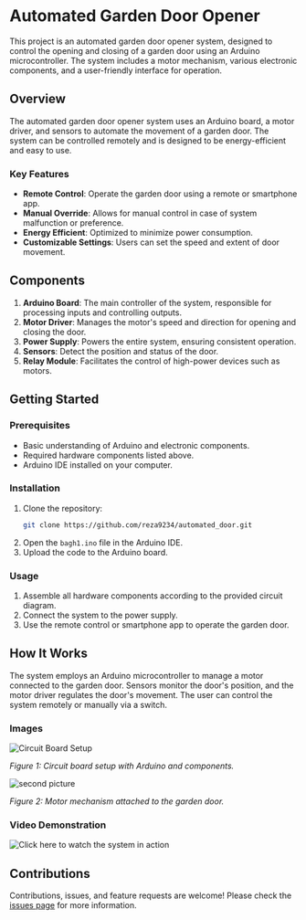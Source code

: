 # Automated Garden Door Opener

This project is an automated garden door opener system, designed to control the opening and closing of a garden door using an Arduino microcontroller. The system includes a motor mechanism, various electronic components, and a user-friendly interface for operation.

## Overview

The automated garden door opener system uses an Arduino board, a motor driver, and sensors to automate the movement of a garden door. The system can be controlled remotely and is designed to be energy-efficient and easy to use.

### Key Features
- **Remote Control**: Operate the garden door using a remote or smartphone app.
- **Manual Override**: Allows for manual control in case of system malfunction or preference.
- **Energy Efficient**: Optimized to minimize power consumption.
- **Customizable Settings**: Users can set the speed and extent of door movement.

## Components

1. **Arduino Board**: The main controller of the system, responsible for processing inputs and controlling outputs.
2. **Motor Driver**: Manages the motor's speed and direction for opening and closing the door.
3. **Power Supply**: Powers the entire system, ensuring consistent operation.
4. **Sensors**: Detect the position and status of the door.
5. **Relay Module**: Facilitates the control of high-power devices such as motors.

## Getting Started

### Prerequisites

- Basic understanding of Arduino and electronic components.
- Required hardware components listed above.
- Arduino IDE installed on your computer.

### Installation

1. Clone the repository:
   ```bash
   git clone https://github.com/reza9234/automated_door.git

2. Open the `bagh1.ino` file in the Arduino IDE.
3. Upload the code to the Arduino board.

### Usage

1. Assemble all hardware components according to the provided circuit diagram.
2. Connect the system to the power supply.
3. Use the remote control or smartphone app to operate the garden door.

## How It Works

The system employs an Arduino microcontroller to manage a motor connected to the garden door. Sensors monitor the door's position, and the motor driver regulates the door's movement. The user can control the system remotely or manually via a switch.

### Images

![Circuit Board Setup](https://github.com/user-attachments/assets/1eb3dd25-ac56-4380-9751-ca0a81b5957b)


_Figure 1: Circuit board setup with Arduino and components._

![second picture](https://github.com/user-attachments/assets/82d07b9c-9567-483f-ab8d-eba2884ed426)

_Figure 2: Motor mechanism attached to the garden door._

### Video Demonstration

![Click here to watch the system in action](https://github.com/user-attachments/assets/83da426b-6abb-48d4-a7c0-3b6a16a53ca7)





## Contributions

Contributions, issues, and feature requests are welcome! Please check the [issues page](https://github.com/yourusername/automated-garden-door-opener/issues) for more information.


